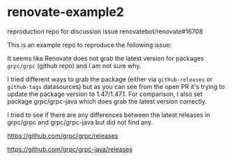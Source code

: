 # renovate-example2

reproduction repo for discussion issue renovatebot/renovate#16708

This is an example repo to reproduce the following issue:

It seems like Renovate does not grab the latest version for packages `grpc/grpc` (github repo) and I am not sure why.

I tried different ways to grab the package (either via `github-releases` or `github-tags` datasources) but as you can see from the open PR
it's trying to update the package version to 1.47/1.47.1.
For comparison, I also set package grpc/grpc-java which does grab the latest version correctly.

I tried to see if there are any differences between the latest releases in grpc/grpc and grpc/grpc-java but did not find any.

https://github.com/grpc/grpc/releases

https://github.com/grpc/grpc-java/releases
